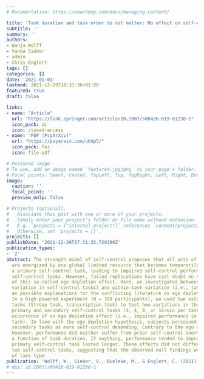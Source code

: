 ```yaml
---
# Documentation: https://wowchemy.com/docs/managing-content/

title: 'Task duration and task order do not matter: No effect on self-control performance'
subtitle: ''
summary: ''
authors:
- Wanja Wolff
- Vanda Sieber
- admin
- Chris Englert
tags: []
categories: []
date: '2021-01-01'
lastmod: 2021-12-29T18:31:36+01:00
featured: true
draft: false

links:
- name: "Article"
  url: "https://link.springer.com/article/10.1007/s00426-019-01230-1"
  icon_pack: ai
  icon: closed-access
- name: "PDF (PsyArXiv)"
  url: "https://psyarxiv.com/ub4p5/"
  icon_pack: fas
  icon: file-pdf

# Featured image
# To use, add an image named `featured.jpg/png` to your page's folder.
# Focal points: Smart, Center, TopLeft, Top, TopRight, Left, Right, BottomLeft, Bottom, BottomRight.
image:
  caption: ''
  focal_point: ''
  preview_only: false

# Projects (optional).
#   Associate this post with one or more of your projects.
#   Simply enter your project's folder or file name without extension.
#   E.g. `projects = ["internal-project"]` references `content/project/deep-learning/index.md`.
#   Otherwise, set `projects = []`.
projects: []
publishDate: '2021-12-29T17:31:35.729300Z'
publication_types:
- '2'
abstract: The strength model of self-control proposes that all acts of self-control
  are energized by one global limited resource that becomes temporarily depleted by
  a primary self-control task, leading to impaired self-control performance in secondary
  self-control tasks. However, failed replications have cast doubt on the existence
  of this so-called ego depletion effect. Here, we investigated between-task (i.e.,
  variation in self-control tasks) and within-task variation (i.e., task duration)
  as possible explanations for the conflicting literature on ego depletion effects.
  In a high-powered experiment (N = 709 participants), we used two established self-control
  tasks (Stroop task, transcription task) to test how variations in the duration of
  primary and secondary self-control tasks (2, 4, 8, or 16~min per task) affect the
  occurrence of an ego depletion effect (i.e., impaired performance in the secondary
  task). In line with the ego depletion hypothesis, subjects perceived longer lasting
  secondary tasks as more self-control demanding. Contrary to the ego depletion hypothesis,
  however, performance did neither suffer from prior self-control exertion, nor as
  a function of task duration. If anything, performance tended to improve when the
  primary self-control task lasted longer. These effects did not differ between the
  two self-control tasks, suggesting that the observed null findings were independent
  of task type.
publication: 'Wolff, W., Sieber, V., Bieleke, M., & Englert, C. (2021). Task duration and task order do not matter: No effect on self-control performance. *Psychological Research*, *85*. https://doi.org/10.1007/s00426-019-01230-1'
# doi: 10.1007/s00426-019-01230-1
---
```

